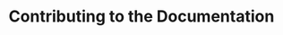 ---
id: documentation
title: Contributing to the Documentation
description: What you'll need to help develop the CIPP PowerShell function backend.
slug: /contributing/documentation
---
